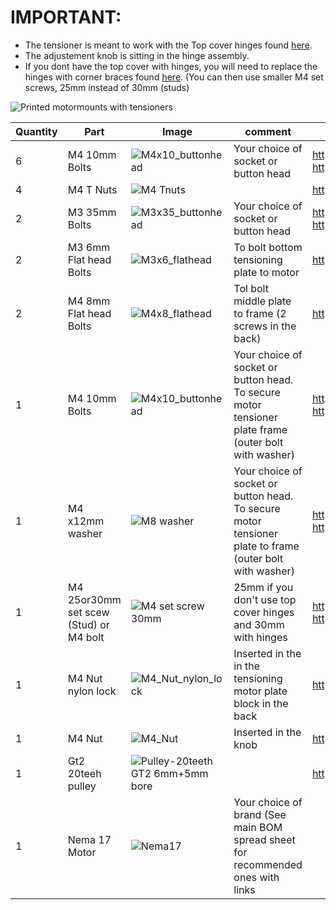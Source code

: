 # IMPORTANT:
- The tensioner is meant to work with the Top cover hinges found [here](https://github.com/VzBot3D/VzBot/tree/master/Assemblies%20BOM%20and%20STL/enclosure/Top%20cover%20hinges%20with%20tensioner). 
- The adjustement knob is sitting in the hinge assembly. 
- If you dont have the top cover with hinges, you will need to replace the hinges with corner braces found [here](https://github.com/VzBot3D/VzBot/tree/master/Assemblies%20BOM%20and%20STL/Frame/Rear%20trop%20frame%20Brace%20for%20motor%20tensioner). (You can then use smaller M4 set screws, 25mm instead of 30mm (studs)


![Printed motormounts with tensioners](https://user-images.githubusercontent.com/37383368/145152109-67a7ac33-0c8b-4652-a101-87ea19651aaa.gif)

| Quantity | Part                         | Image             | comment  | Links  |
| ------ | ----                           | -------              | -----  | -----	|
| 6       | M4 10mm Bolts       | ![M4x10_buttonhead](https://user-images.githubusercontent.com/37383368/137975437-13a95273-90d8-47bf-9309-078812efcc5e.png) | Your choice of socket or button head | https://s.click.aliexpress.com/e/_9RWMof https://s.click.aliexpress.com/e/_9RMap3  |
| 4       | M4 T Nuts                    | ![M4 Tnuts](https://user-images.githubusercontent.com/37383368/137783436-4e1c6bae-e78c-47b5-b697-86cc7f41cef6.PNG) | | https://s.click.aliexpress.com/e/_AsGUWF |
| 2       | M3 35mm Bolts     | ![M3x35_buttonhead](https://user-images.githubusercontent.com/37383368/137975709-def38522-de9a-4a9c-a5c0-3ceb8460014e.png) | Your choice of socket or button head | 	https://s.click.aliexpress.com/e/_9RWMof https://s.click.aliexpress.com/e/_9RMap3 |
| 2       | M3 6mm Flat head Bolts     | ![M3x6_flathead](https://user-images.githubusercontent.com/37383368/145321100-0877e842-d893-4253-aebc-328272a76ab5.png)  | To bolt bottom tensioning plate to motor   | https://s.click.aliexpress.com/e/_9jYeAP |
| 2       | M4 8mm Flat head Bolts     |![M4x8_flathead](https://user-images.githubusercontent.com/37383368/145322176-9b518336-47b6-4c54-a962-00133a943ba3.png)   | Tol bolt middle plate to frame (2 screws in the back)   | https://s.click.aliexpress.com/e/_9jYeAP |
| 1       | M4 10mm Bolts     |![M4x10_buttonhead](https://user-images.githubusercontent.com/37383368/145330104-ea55e776-2f7a-499e-8b33-e758ccda991e.png)   | Your choice of socket or button head. To secure motor tensioner plate frame (outer bolt with washer) | https://s.click.aliexpress.com/e/_9RWMof https://s.click.aliexpress.com/e/_9RMap3  |
| 1       | M4 x12mm washer     | ![M8 washer](https://user-images.githubusercontent.com/37383368/145330296-fc8cff63-83a0-42f3-a642-c7662a3698d8.PNG)  | Your choice of socket or button head. To secure motor tensioner plate to frame (outer bolt with washer) | https://s.click.aliexpress.com/e/_9RWMof https://s.click.aliexpress.com/e/_9RMap3  |
| 1       | M4 25or30mm set scew (Stud) or M4 bolt | ![M4 set screw 30mm](https://user-images.githubusercontent.com/37383368/145321299-a2181df7-3068-41a8-b13c-7d6f86d809b2.PNG)       | 25mm if you don't use top cover hinges and 30mm with hinges   |  https://s.click.aliexpress.com/e/_ASzGA4  https://s.click.aliexpress.com/e/_9RMap3              |
| 1       | M4 Nut nylon lock |  ![M4_Nut_nylon_lock](https://user-images.githubusercontent.com/37383368/145322770-bacfee3d-7a44-4a12-b477-26648e3e31bf.png)      |  Inserted in the in the tensioning motor plate block in the back              | https://s.click.aliexpress.com/e/_9iSwtx                |
| 1       | M4 Nut  | ![M4_Nut](https://user-images.githubusercontent.com/37383368/145323020-f37e047d-bace-47ec-9054-5e3ad4f6fe83.png)       |  Inserted in the knob  | https://s.click.aliexpress.com/e/_AFJSUp                | 
| 1       | Gt2 20teeh pulley           | ![Pulley-20teeth GT2 6mm+5mm bore](https://user-images.githubusercontent.com/37383368/137785091-7e4211e4-f66a-48da-8b55-a3f79002b99c.png)	 |    | https://s.click.aliexpress.com/e/_ATlwQj |
| 1       | Nema 17 Motor              | ![Nema17](https://user-images.githubusercontent.com/37383368/137785760-412aa931-21f3-4970-a272-1612ccd4b098.png)   | Your choice of brand (See main BOM spread sheet for recommended ones with links  ||
